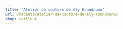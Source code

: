 ```yaml
---
title: "Atelier de couture de Aly Koundouno"
url: /macenta/atelier-de-couture-de-aly-koundouno/
shop: tailleur
---
```


